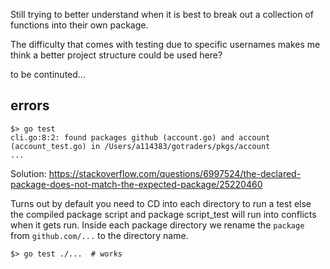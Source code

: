 Still trying to better understand when it is best to break out a collection of functions into their own package.  

The difficulty that comes with testing due to specific usernames makes me think a better project structure could be used here?

to be continuted...


## errors

```
$> go test
cli.go:8:2: found packages github (account.go) and account (account_test.go) in /Users/a114383/gotraders/pkgs/account
...
```

Solution: https://stackoverflow.com/questions/6997524/the-declared-package-does-not-match-the-expected-package/25220460

Turns out by default you need to CD into each directory to run a test else the compiled package script and package script_test will run into conflicts when it gets run.  Inside each package directory we rename the `package` from `github.com/...` to the directory name.

```
$> go test ./...  # works
```
